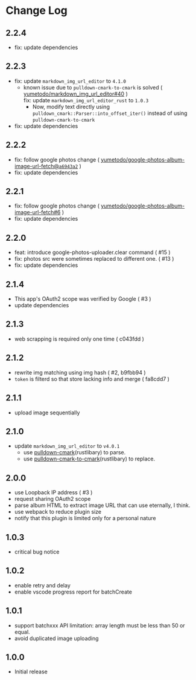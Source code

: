 # Change Log

## 2.2.4

- fix: update dependencies

## 2.2.3

- fix: update `markdown_img_url_editor` to `4.1.0`
  - known issue due to `pulldown-cmark-to-cmark` is solved ( [yumetodo/markdown_img_url_editor#40](https://github.com/yumetodo/markdown_img_url_editor/issues/40) )  
    fix: update `markdown_img_url_editor_rust` to `1.0.3`
    - Now, modify text directly using `pulldown_cmark::Parser::into_offset_iter()` instead of using `pulldown-cmark-to-cmark`
- fix: update dependencies

## 2.2.2

- fix: follow google photos change ( [yumetodo/google-photos-album-image-url-fetch@`a6943a2`](https://github.com/yumetodo/google-photos-album-image-url-fetch/commit/a6943a25687d5dee5af75bbb84fc1a33cf3da8df) )
- fix: update dependencies

## 2.2.1

- fix: follow google photos change ( [yumetodo/google-photos-album-image-url-fetch#6](https://github.com/yumetodo/google-photos-album-image-url-fetch/pull/6) )
- fix: update dependencies

## 2.2.0

- feat: introduce google-photos-uploader.clear command ( #15 )
- fix: photos src were sometimes replaced to different one. ( #13 )
- fix: update dependencies

## 2.1.4

- This app's OAuth2 scope was verified by Google ( #3 )
- update dependencies

## 2.1.3

- web scrapping is required only one time ( c043fdd )

## 2.1.2

- rewrite img matching using img hash ( #2, b9fbb94 )
- `token` is filterd so that store lacking info and merge ( fa8cdd7 )

## 2.1.1

- upload image sequentially

## 2.1.0

- update `markdown_img_url_editor` to `v4.0.1`
  - use [pulldown-cmark](https://crates.io/crates/pulldown-cmark)(rustlibary) to parse.
  - use [pulldown-cmark-to-cmark](https://crates.io/crates/pulldown-cmark-to-cmark)(rustlibary) to replace.

## 2.0.0

- use Loopback IP address ( #3 )
- request sharing OAuth2 scope
- parse album HTML to extract image URL that can use eternally, I think.
- use webpack to reduce plugin size
- notify that this plugin is limited only for a personal nature

## 1.0.3

- critical bug notice

## 1.0.2

- enable retry and delay
- enable vscode progress report for batchCreate

## 1.0.1

- support batchxxx API limitation: array length must be less than 50 or equal.
- avoid duplicated image uploading

## 1.0.0

- Initial release
